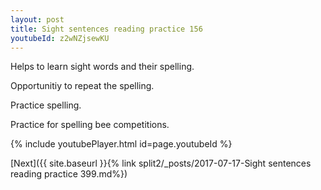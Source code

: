 ```yaml
---
layout: post
title: Sight sentences reading practice 156
youtubeId: z2wNZjsewKU
---
```

 
 
Helps to learn sight words and their spelling.

Opportunitiy to repeat the spelling. 

Practice spelling. 
 
Practice for spelling bee competitions. 
 
{% include youtubePlayer.html id=page.youtubeId %}
 
 

[Next]({{ site.baseurl }}{% link  split2/_posts/2017-07-17-Sight sentences reading practice 399.md%})
 
